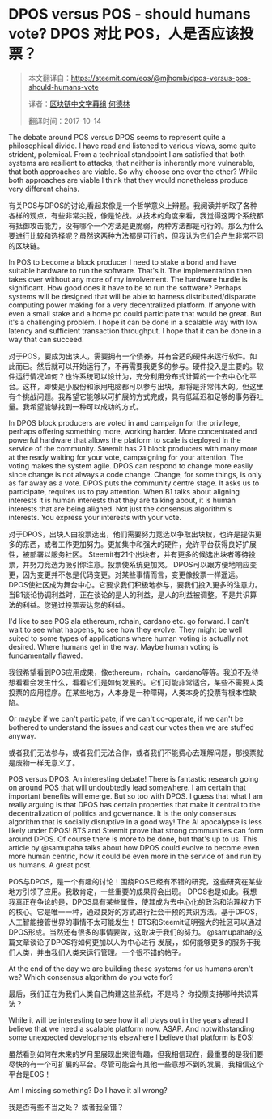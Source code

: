 # DPOS versus POS - should humans vote?  DPOS 对比 POS，人是否应该投票？

> 本文翻译自：https://steemit.com/eos/@mjhomb/dpos-versus-pos-should-humans-vote
> 
> 译者：[区块链中文字幕组](https://github.com/BlockchainTranslator/EOS) [何德林](https://github.com/BlockchainTranslator/EOS)
> 
> 翻译时间：2017-10-14

The debate around POS versus DPOS seems to represent quite a philosophical divide. I have read and listened to various views, some quite strident, polemical. From a technical standpoint I am satisfied that both systems are resilient to attacks, that neither is inherently more vulnerable, that both approaches are viable. So why choose one over the other? While both approaches are viable I think that they would nonetheless produce very different chains.


有关POS与DPOS的讨论,看起来像是一个哲学意义上辩题。我阅读并听取了各种各样的观点，有些非常尖锐，像是论战。从技术的角度来看，我觉得这两个系统都有抵御攻击能力，没有哪个一个方法是更脆弱，两种方法都是可行的。那么为什么要进行比较和选择呢？虽然这两种方法都是可行的，但我认为它们会产生非常不同的区块链。 

In POS to become a block producer I need to stake a bond and have suitable hardware to run the software. That's it. The implementation then takes over without any more of my involvement. The hardware hurdle is significant. How good does it have to be to run the software? Perhaps systems will be designed that will be able to harness distributed/disparate computing power making for a very decentralized platform. If anyone with even a small stake and a home pc could participate that would be great. But it's a challenging problem. I hope it can be done in a scalable way with low latency and sufficient transaction throughput. I hope that it can be done in a way that can succeed.

对于POS，要成为出块人，需要拥有一个债券，并有合适的硬件来运行软件。如此而已。然后就可以开始运行了，不再需要我更多的参与。硬件投入是主要的。软件运行情况如何？也许系统可以设计为，充分利用分布式计算的一个去中心化平台。这样，即使是小股份和家用电脑都可以参与出块，那将是非常伟大的。但这里有个挑战问题。我希望它能够以可扩展的方式完成，具有低延迟和足够的事务吞吐量。我希望能够找到一种可以成功的方式。

In DPOS block producers are voted in and campaign for the privilege, perhaps offering something more, working harder. More concentrated and powerful hardware that allows the platform to scale is deployed in the service of the community. Steemit has 21 block producers with many more at the ready waiting for your vote, campaigning for your attention. The voting makes the system agile. DPOS can respond to change more easily since change is not always a code change. Change, for some things, is only as far away as a vote. DPOS puts the community centre stage. It asks us to participate, requires us to pay attention. When B1 talks about aligning interests it is human interests that they are talking about, it is human interests that are being aligned. Not just the consensus algorithm's interests. You express your interests with your vote.

对于DPOS，出块人由投票选出，他们需要努力竞选以争取出块权，也许是提供更多的东西，或者工作更加努力。更加集中和强大的硬件，允许平台获得良好扩展性，被部署以服务社区。 Steemit有21个出块者，并有更多的候选出块者等待投票，并努力竞选为吸引你注意。投票使系统更加灵。 DPOS可以跟方便地响应变更，因为变更并不总是代码变更。对某些事情而言，变更像投票一样遥远。 DPOS使社区成为舞台中心。它要求我们积极地参与，要我们投入更多的注意力。当B1谈论协调利益时，正在谈论的是人的利益，是人的利益被调整。不是共识算法的利益。您通过投票表达您的利益。

I'd like to see POS ala ethereum, rchain, cardano etc. go forward. I can't wait to see what happens, to see how they evolve. They might be well suited to some types of applications where human voting is actually not desired. Where humans get in the way. Maybe human voting is fundamentally flawed.


我很希望看到POS应用成果，像ethereum，rchain，cardano等等。我迫不及待想看看会发生什么，看看它们是如何发展的。它们可能非常适合，某些不需要人类投票的应用程序。在某些地方，人本身是一种障碍，人类本身的投票有根本性缺陷。

Or maybe if we can't participate, if we can't co-operate, if we can't be bothered to understand the issues and cast our votes then we are stuffed anyway.

或者我们无法参与，或者我们无法合作，或者我们不能费心去理解问题，那投票就是废物一样无意义了。

POS versus DPOS. An interesting debate! There is fantastic research going on around POS that will undoubtedly lead somewhere. I am certain that important benefits will emerge. But so too with DPOS. I guess that what I am really arguing is that DPOS has certain properties that make it central to the decentralization of politics and governance. It is the only consensus algorithm that is socially disruptive in a good way! The AI apocalypse is less likely under DPOS! BTS and Steemit prove that strong communities can form around DPOS. Of course there is more to be done, but that's up to us. This article by @samupaha talks about how DPOS could evolve to become even more human centric, how it could be even more in the service of and run by us humans. A great post.


POS与DPOS，是一个有趣的讨论！围绕POS已经有不错的研究，这些研究在某些地方引领了应用。我敢肯定，一些重要的成果将会出现。 DPOS也是如此。我想我真正在争论的是，DPOS具有某些属性，使其成为去中心化的政治和治理权力下的核心。它是唯一一种，通过良好的方式进行社会干预的共识方法。基于DPOS， 人工智能接管世界的事情不太可能发生！ BTS和Steemit证明强大的社区可以通过DPOS形成。当然还有很多的事情要做，这取决于我们的努力。 @samupaha的这篇文章谈论了DPOS将如何更加以人为中心进行 发展，，如何能够更多的服务于我们人类，并由我们人类来运行管理。一个很不错的帖子。

At the end of the day we are building these systems for us humans aren't we? Which consensus algorithm do you vote for?

最后，我们正在为我们人类自己构建这些系统，不是吗？ 你投票支持哪种共识算法？

While it will be interesting to see how it all plays out in the years ahead I believe that we need a scalable platform now. ASAP. And notwithstanding some unexpected developments elsewhere I believe that platform is EOS!

虽然看到如何在未来的岁月里展现出来很有趣，但我相信现在，最重要的是我们要尽快的有一个可扩展的平台。尽管可能会有其他一些意想不到的发展，我相信这个平台是EOS！

Am I missing something? Do I have it all wrong?

我是否有些不当之处？ 或者我全错？


